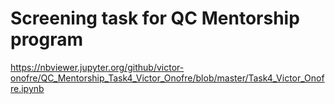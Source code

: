 # Screening task for QC Mentorship program

https://nbviewer.jupyter.org/github/victor-onofre/QC_Mentorship_Task4_Victor_Onofre/blob/master/Task4_Victor_Onofre.ipynb 


